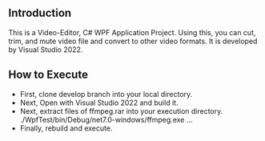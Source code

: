 ## Introduction
This is a Video-Editor, C# WPF Application Project.
Using this, you can cut, trim, and mute video file and convert to other video formats.
It is developed by Visual Studio 2022.

## How to Execute
 - First, clone develop branch into your local directory.
 - Next, Open with Visual Studio 2022 and build it.
 - Next, extract files of ffmpeg.rar into your execution directory.
 	./WpfTest/bin/Debug/net7.0-windows/ffmpeg.exe
 	...
 - Finally, rebuild and execute.